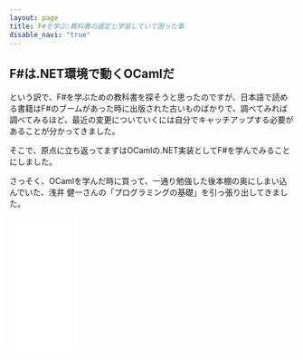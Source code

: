 ```yaml
---
layout: page
title: F#を学ぶ:教科書の選定と学習していて困った事
disable_navi: "true"
---
```


## F#は.NET環境で動くOCamlだ

という訳で、F#を学ぶための教科書を探そうと思ったのですが、日本語で読める書籍はF#のブームがあった時に出版された古いものばかりで、調べてみれば調べてみるほど、最近の変更についていくには自分でキャッチアップする必要があることが分かってきました。

そこで、原点に立ち返ってまずはOCamlの.NET実装としてF#を学んでみることにしました。

さっそく、OCamlを学んだ時に買って、一通り勉強した後本棚の奥にしまい込んでいた、浅井 健一さんの「プログラミングの基礎」を引っ張り出してきました。

<iframe style="width:120px;height:240px;" marginwidth="0" marginheight="0" scrolling="no" frameborder="0" src="//rcm-fe.amazon-adsystem.com/e/cm?lt1=_blank&bc1=000000&IS2=1&bg1=FFFFFF&fc1=000000&lc1=0000FF&t=10nin-22&language=ja_JP&o=9&p=8&l=as4&m=amazon&f=ifr&ref=as_ss_li_til&asins=4781911609&linkId=e8834437f66113d3965b531c662c9bf4" />

まずはこの教科書に沿って学んでいくことにします。

## 作業する場所を作る

勉強していくうえで、最初の方はREPL上でパチパチコードを打ち込んで評価する流れで問題なく学習を進められますが、ある程度のレベルまで進むとガシガシ書き換えられるソースコードがあった方が良いことに気づきます。

教科書でも4章の後半でファイルに分けてコードを書いていくように指示があり、書き換えられるソースコードファイルの必要性が高まってきます。

F#でこの手のファイルを用意するには、dotnetコマンドを使ってコンソールプログラム向けのプロジェクトを用意するのが手軽で良いと思いました。

具体的には`dotnet new console -lang="F#" -o ${プロジェクト名}`でファイルを用意します。
プロジェクト名の所は、`hello_world`とか`tutorial`とか、自分で分かりやすい名前を付けておけば、その名前でプロジェクトのディレクトリを作って中にひな形のプログラムを配置してくれます。

例えば、`dotnet new console -lang="F#" -o tutorial`で作成したプロジェクトはこんな構造で作成されます。

```
$ tree
.
├── Program.fs
├── obj
│   ├── project.assets.json
│   ├── project.nuget.cache
│   ├── tutorial.fsproj.nuget.dgspec.json
│   ├── tutorial.fsproj.nuget.g.props
│   └── tutorial.fsproj.nuget.g.targets
└── tutorial.fsproj
```
この中の、`Program.fs`ファイルにガシガシとプログラムを書いてはREPLに読み込ませて学習を進めていきました。

## 教科書を片手に進める上で気づいたこと

一通り学び終えて振り返ると、いくつかつまづいたり、気づいたりした所があったので列挙していきます。

- 命名規則
  - 教科書ではsnake_caseの命名規則が用いられていますが、Ionideのlinterによれば、F#ではcamelCaseを使うのが通例のようです。

- `#use`ディレクティブが無い
  - `dotnet fsi`コマンドで起動するF#のREPLには、`#use`ディレクティブが無いのでファイルに書いたプログラムを気軽に読み込むことができません。
  - `#load`ディレクティブが代替になるかと思いきや、読み込んだファイルが評価されなかったりしてイマイチ挙動が違っています。
  - 結局、起動時に`dotnet fsi --use:Program.fs`の要領で読み込ませたいF#のソースコードを記述したファイルを指定することで解決できました。

- 識別子に日本語を使うことができる
  - F#は.NETの上に載っている言語なので、変数や関数の識別子に日本語を使うことができます。手元で試してみた限り、絵文字はうまく処理できないようですが、ひらがな、カタカナ、漢字は使えるようでした。

- 識別子の大文字/小文字の区別がOCamlのそれに従わない
  - 小文字で始めると変数名であるとか、大文字で始めると型の識別子であるとか、F#では今回利用しているOCamlの教科書に書かれている命名のルールとは一致せず、.NETの命名ルールに従う事になるので、このあたりのルールについては習得しなおす必要があります。

- 思った以上にOCaml
  - より深く学んで行くとF#ならではの良さとか.NETの上に構築されていることによる恩恵が見えてくるのかもしれませんが、プログラミングの基礎を一通り舐めたぐらいの今のF#力では、ほとんどOCamlとの差が分からず、OCamlで学んだノウハウがそのまま開発に活かせるのは素晴らしいと感じています。
